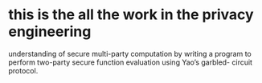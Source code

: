 # this is the all the work in the privacy engineering
understanding of secure multi-party computation by writing a program to perform two-party secure function evaluation using Yao’s garbled- circuit protocol.
